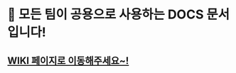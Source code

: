 # 🚀 모든 팀이 공용으로 사용하는 DOCS 문서 입니다!

## [WIKI 페이지로 이동해주세요~!](https://github.com/42Seoul-Piscine-Python-Django/docs/wiki)

